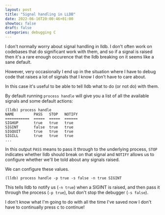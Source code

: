 ```yaml
---
layout: post
title: "Signal handling in LLDB"
date: 2022-06-16T20:00:46+01:00
showtoc: false
draft: false
categories: debugging C
---
```


I don't normally worry about signal handling in lldb. I don't often work on
codebases that do significant work with them, and so if a signal is raised then
it's a rare enough occurence that the lldb breaking on it seems like a sane
default.

However, very occasionally I end up in the situation where I have to debug code
that raises a lot of signals that I know I don't have to care about.

In this case it's useful to be able to tell lldb what to do (or not do) with
them.

By default running `process handle` will give you a list of all the available
signals and some default actions:

```
(lldb) process handle
NAME         PASS   STOP   NOTIFY
===========  =====  =====  ======
SIGHUP       true   true   true
SIGINT       false  true   true
SIGQUIT      true   true   true
SIGILL       true   true   true
...
```

In this output `PASS` means to pass it through to the underlying process,
`STOP` indicates whether lldb should break on that signal and `NOTIFY` allows
us to configure whether we'll be told about any signals raised.

We can configure these values.

```
(lldb) process handle -p true -s false -n true SIGINT
```

This tells lldb to notify us (`-n true`) when a SIGINT is raised, and then pass
it through the process (`-p true`), but don't stop the debugger (`-s false`).

I don't know what I'm going to do with all the time I've saved now I don't have
to continually press c to continue!
